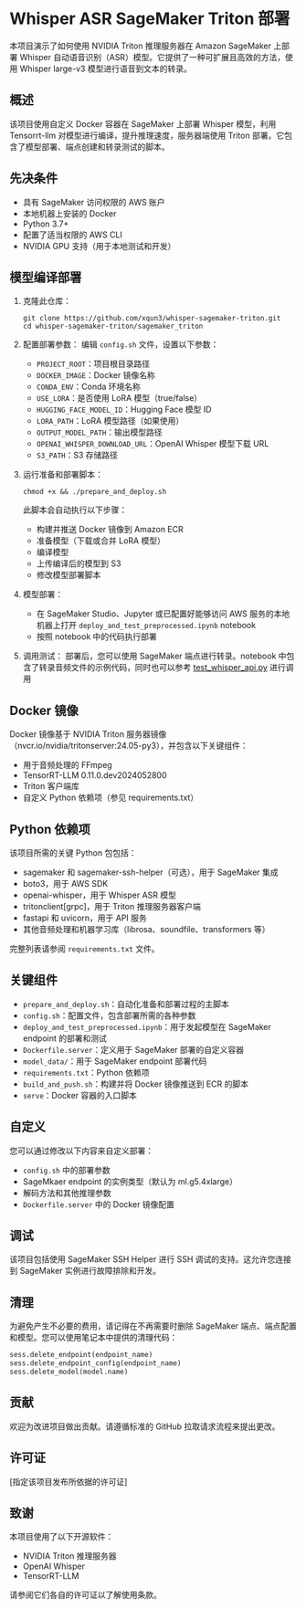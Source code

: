 # Whisper ASR SageMaker Triton 部署

本项目演示了如何使用 NVIDIA Triton 推理服务器在 Amazon SageMaker 上部署 Whisper 自动语音识别（ASR）模型。它提供了一种可扩展且高效的方法，使用 Whisper large-v3 模型进行语音到文本的转录。

## 概述

该项目使用自定义 Docker 容器在 SageMaker 上部署 Whisper 模型，利用 Tensorrt-llm 对模型进行编译，提升推理速度，服务器端使用 Triton 部署。它包含了模型部署、端点创建和转录测试的脚本。

## 先决条件

- 具有 SageMaker 访问权限的 AWS 账户
- 本地机器上安装的 Docker
- Python 3.7+
- 配置了适当权限的 AWS CLI
- NVIDIA GPU 支持（用于本地测试和开发）

## 模型编译部署

1. 克隆此仓库：
   ```
   git clone https://github.com/xqun3/whisper-sagemaker-triton.git
   cd whisper-sagemaker-triton/sagemaker_triton
   ```

2. 配置部署参数：
   编辑 `config.sh` 文件，设置以下参数：
   - `PROJECT_ROOT`：项目根目录路径
   - `DOCKER_IMAGE`：Docker 镜像名称
   - `CONDA_ENV`：Conda 环境名称
   - `USE_LORA`：是否使用 LoRA 模型（true/false）
   - `HUGGING_FACE_MODEL_ID`：Hugging Face 模型 ID
   - `LORA_PATH`：LoRA 模型路径（如果使用）
   - `OUTPUT_MODEL_PATH`：输出模型路径
   - `OPENAI_WHISPER_DOWNLOAD_URL`：OpenAI Whisper 模型下载 URL
   - `S3_PATH`：S3 存储路径

3. 运行准备和部署脚本：
   ```
   chmod +x && ./prepare_and_deploy.sh
   ```
   此脚本会自动执行以下步骤：
   - 构建并推送 Docker 镜像到 Amazon ECR
   - 准备模型（下载或合并 LoRA 模型）
   - 编译模型
   - 上传编译后的模型到 S3
   - 修改模型部署脚本

4. 模型部署：
   - 在 SageMaker Studio、Jupyter 或已配置好能够访问 AWS 服务的本地机器上打开 `deploy_and_test_preprocessed.ipynb` notebook
   - 按照 notebook 中的代码执行部署

5. 调用测试：
   部署后，您可以使用 SageMaker 端点进行转录。notebook 中包含了转录音频文件的示例代码，同时也可以参考 [test_whisper_api.py](https://github.com/xqun3/whisper-sagemaker-triton/blob/main/sagemaker_triton/test_whisper_api.py) 进行调用

## Docker 镜像

Docker 镜像基于 NVIDIA Triton 服务器镜像（nvcr.io/nvidia/tritonserver:24.05-py3），并包含以下关键组件：

- 用于音频处理的 FFmpeg
- TensorRT-LLM 0.11.0.dev2024052800
- Triton 客户端库
- 自定义 Python 依赖项（参见 requirements.txt）

## Python 依赖项

该项目所需的关键 Python 包包括：

- sagemaker 和 sagemaker-ssh-helper（可选），用于 SageMaker 集成
- boto3，用于 AWS SDK
- openai-whisper，用于 Whisper ASR 模型
- tritonclient[grpc]，用于 Triton 推理服务器客户端
- fastapi 和 uvicorn，用于 API 服务
- 其他音频处理和机器学习库（librosa、soundfile、transformers 等）

完整列表请参阅 `requirements.txt` 文件。

## 关键组件

- `prepare_and_deploy.sh`：自动化准备和部署过程的主脚本
- `config.sh`：配置文件，包含部署所需的各种参数
- `deploy_and_test_preprocessed.ipynb`：用于发起模型在 SageMaker endpoint 的部署和测试
- `Dockerfile.server`：定义用于 SageMaker 部署的自定义容器
- `model_data/`：用于 SageMaker endpoint 部署代码
- `requirements.txt`：Python 依赖项
- `build_and_push.sh`：构建并将 Docker 镜像推送到 ECR 的脚本
- `serve`：Docker 容器的入口脚本

## 自定义

您可以通过修改以下内容来自定义部署：
- `config.sh` 中的部署参数
- SageMkaer endpoint 的实例类型（默认为 ml.g5.4xlarge）
- 解码方法和其他推理参数
- `Dockerfile.server` 中的 Docker 镜像配置

## 调试

该项目包括使用 SageMaker SSH Helper 进行 SSH 调试的支持。这允许您连接到 SageMaker 实例进行故障排除和开发。

## 清理

为避免产生不必要的费用，请记得在不再需要时删除 SageMaker 端点、端点配置和模型。您可以使用笔记本中提供的清理代码：

```python
sess.delete_endpoint(endpoint_name)
sess.delete_endpoint_config(endpoint_name)
sess.delete_model(model.name)
```

## 贡献

欢迎为改进项目做出贡献。请遵循标准的 GitHub 拉取请求流程来提出更改。

## 许可证

[指定该项目发布所依据的许可证]

## 致谢

本项目使用了以下开源软件：
- NVIDIA Triton 推理服务器
- OpenAI Whisper
- TensorRT-LLM

请参阅它们各自的许可证以了解使用条款。